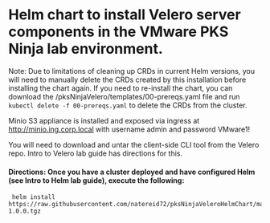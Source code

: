 # Helm chart to install Velero server components in the VMware PKS Ninja lab environment.

Note: Due to limitations of cleaning up CRDs in current Helm versions, you will need to manually delete the CRDs created by this installation before installing the chart again. If you need to re-install the chart, you can download the /pksNinjaVelero/templates/00-prereqs.yaml file and run `kubectl delete -f 00-prereqs.yaml` to delete the CRDs from the cluster.

Minio S3 appliance is installed and exposed via ingress at http://minio.ing.corp.local with username admin and password VMware1!

You will need to download and untar the client-side CLI tool from the Velero repo. Intro to Velero lab guide has directions for this.

#### Directions: Once you have a cluster deployed and have configured Helm (see Intro to Helm lab guide), execute the following:
```
 helm install https://raw.githubusercontent.com/natereid72/pksNinjaVeleroHelmChart/master/pksNinjaVelero-1.0.0.tgz
 ```
